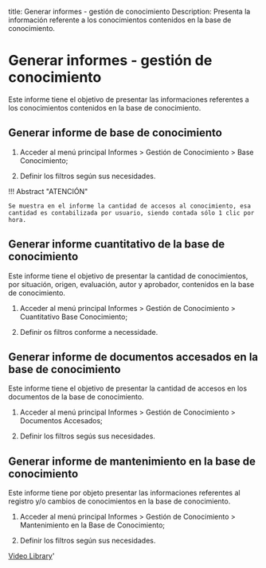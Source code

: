 title: Generar informes - gestión de conocimiento
Description: Presenta la información referente a los conocimientos contenidos en la base de conocimiento.
# Generar informes - gestión de conocimiento

Este informe tiene el objetivo de presentar las informaciones referentes a los
conocimientos contenidos en la base de conocimiento.

Generar informe de base de conocimiento
-------------------------------------------

1.  Acceder al menú principal Informes \> Gestión de Conocimiento \> Base
    Conocimiento;

2.  Definir los filtros según sus necesidades.

!!! Abstract "ATENCIÓN"

    Se muestra en el informe la cantidad de accesos al conocimiento, esa
    cantidad es contabilizada por usuario, siendo contada sólo 1 clic por
    hora.

Generar informe cuantitativo de la base de conocimiento
-----------------------------------------------------------

Este informe tiene el objetivo de presentar la cantidad de conocimientos, por
situación, origen, evaluación, autor y aprobador, contenidos en la base de
conocimiento.

1.  Acceder al menú principal Informes \> Gestión de Conocimiento \>
    Cuantitativo Base Conocimiento;

2.  Definir os filtros conforme a necessidade.

Generar informe de documentos accesados en la base de conocimiento
-----------------------------------------------------------------

Este informe tiene el objetivo de presentar la cantidad de accesos en los
documentos de la base de conocimiento.

1.  Acceder al menú principal Informes \> Gestión de Conocimiento \> Documentos
    Accesados;

2.  Definir los filtros segús sus necesidades.

Generar informe de mantenimiento en la base de conocimiento
----------------------------------------------------------

Este informe tiene por objeto presentar las informaciones referentes al registro
y/o cambios de conocimientos en la base de conocimiento.

1.  Acceder al menú principal Informes \> Gestión de Conocimiento \>
    Mantenimiento en la Base de Conocimiento;

2.  Definir los filtros según sus necesidades.



<i class='fa fa-youtube-play  fa-2x' style='color:#97ce17;vertical-align: middle;'> </i> [Video Library](https://www.youtube.com/playlist?list=PLB5qK2uzf2ROzG1nEl9sfg_Y3Hy6spefP)'

<!-- !!! tip "About"

    <b>Product/Version:</b> CITSmart | 8.00 &nbsp;&nbsp;
    <b>Updated:</b>01/24/2019 - Anna Martins

